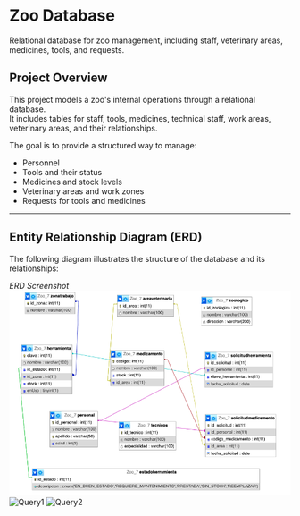 # Zoo Database

Relational database for zoo management, including staff, veterinary areas, medicines, tools, and requests.

## Project Overview
This project models a zoo's internal operations through a relational database.  
It includes tables for staff, tools, medicines, technical staff, work areas, veterinary areas, and their relationships.  

The goal is to provide a structured way to manage:
- Personnel
- Tools and their status
- Medicines and stock levels
- Veterinary areas and work zones
- Requests for tools and medicines

---

## Entity Relationship Diagram (ERD)
The following diagram illustrates the structure of the database and its relationships:

*ERD Screenshot*  
![ERD](images/ERD.png)
![Query1](images/Solicitud_herramientas.png)
![Query2](images/estado_herramienta.png)
